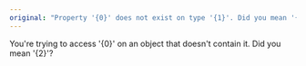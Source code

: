 ```yaml
---
original: "Property '{0}' does not exist on type '{1}'. Did you mean '{2}'?"
---
```


You're trying to access '{0}' on an object that doesn't contain it. Did you mean '{2}'?

